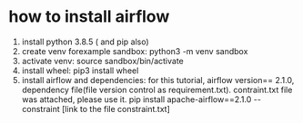# how to install airflow

1. install python 3.8.5 ( and pip also)
2. create venv forexample sandbox: python3 -m venv sandbox
3. activate venv: source sandbox/bin/activate
4. install wheel: pip3 install wheel
5. install airflow and dependencies: for this tutorial, airflow version== 2.1.0, dependency file(file version control as requirement.txt). contraint.txt file was attached, please use it.
pip install apache-airflow==2.1.0 --constraint [link to the file constraint.txt]
